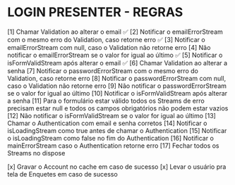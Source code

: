 # LOGIN PRESENTER - REGRAS

[1] Chamar Validation ao alterar o email ✅
[2] Notificar o emailErrorStream com o mesmo erro do Validation, caso retorne erro ✅
[3] Notificar o emailErrorStream com null, caso o Validation não retorne erro
[4] Não notificar o emailErrorStream se o valor for igual ao último ✅
[5] Notificar o isFormValidStream após alterar o email ✅
[6] Chamar Validation ao alterar a senha
[7] Notificar o passwordErrorStream com o mesmo erro do Validation, caso retorne erro
[8] Notificar o passwordErrorStream com null, caso o Validation não retorne erro
[9] Não notificar o passwordErrorStream se o valor for igual ao último
[10] Notificar o isFormValidStream após alterar a senha
[11] Para o formulário estar válido todos os Streams de erro precisam estar null e todos os campos obrigatórios não podem estar vazios
[12] Não notificar o isFormValidStream se o valor for igual ao último
[13] Chamar o Authentication com email e senha corretos
[14] Notificar o isLoadingStream como true antes de chamar o Authentication
[15] Notificar o isLoadingStream como false no fim do Authentication
[16] Notificar o mainErrorStream caso o Authentication retorne erro
[17] Fechar todos os Streams no dispose

[x] Gravar o Account no cache em caso de sucesso
[x] Levar o usuário pra tela de Enquetes em caso de sucesso